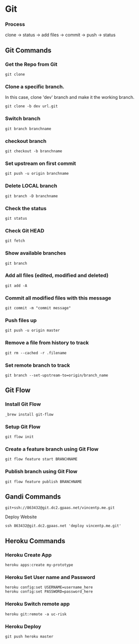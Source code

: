 # Git

### Process

clone -> status -> add files -> commit -> push -> status

## Git Commands

### Get the Repo from Git

```
git clone
```

### Clone a specific branch.
In this case, clone 'dev' branch and make it the working branch.

```
git clone -b dev url.git
```

### Switch branch

```
git branch branchname
```

### checkout branch

```
git checkout -b branchname
```

### Set upstream on first commit

```
git push -u origin branchname
```


### Delete LOCAL branch

```
git branch -D branchname
```


### Check the status

```
git status
```


### Check Git HEAD

```
git fetch
```


### Show available branches

```
git branch
```


### Add all files (edited, modified and deleted)

```
git add -A
```

### Commit all modified files with this message

```
git commit -m "commit message"
```

### Push files up

```
git push -u origin master
```

### Remove a file from history to track

```
git rm --cached -r .filename
```

### Set remote branch to track 
```
git branch --set-upstream-to=origin/branch_name
```

## Git Flow

### Install Git Flow

```
_brew install git-flow
```

### Setup Git Flow

```
git flow init
```

### Create a feature branch using Git Flow

```
git flow feature start BRANCHNAME
```

### Publish branch using Git Flow

```
git flow feature publish BRANCHNAME
```

## Gandi Commands


```
git+ssh://863432@git.dc2.gpaas.net/vincentp.me.git
```


Deploy Website

```
ssh 863432@git.dc2.gpaas.net 'deploy vincentp.me.git'
```


## Heroku Commands

### Heroku Create App

```
heroku apps:create my-prototype
```

### Heroku Set User name and Password

```
heroku config:set USERNAME=username_here
heroku config:set PASSWORD=password_here
```

### Heroku Switch remote app

```
heroku git:remote -a uc-risk
```

### Heroku Deploy

```
git push heroku master
```
